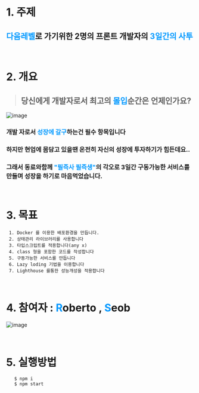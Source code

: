 # 1. 주제
## <span style="color:#09F;">다음레벨</span>로 가기위한 2명의 프론트 개발자의 <span style="color:#09F;">3일간의 사투</span>
<br/>

# 2. 개요
>## 당신에게 개발자로서 최고의 <span style="color:#09F;">몰입</span>순간은 언제인가요?
![image](https://user-images.githubusercontent.com/46067837/201710086-05195e8f-61f7-4285-902d-944084eea647.png)
### 개발 자로서 <span style="color:#09F;">성장에 갈구</span>하는건 필수 항목입니다
### 하지만 현업에 몸담고 있을땐 온전히 자신의 성장에 투자하기가 힘든데요..
### 그래서 동료와함께 <span style="color:#09F;">"필즉사 필즉생"</span>의 각오로 3일간 구동가능한 서비스를 만들며 성장을 하기로 마음먹었습니다.
<br/> 

# 3. 목표
```
 1. Docker 를 이용한 배포환경을 만듭니다.
 2. 상태관리 라이브러리를 사용합니다 
 3. 타입스크립트를 적용합니다(any x)
 4. class 형을 포함한 코드를 작성합니다 
 5. 구동가능한 서비스를 만듭니다 
 6. Lazy loding 기법을 이용합니다 
 7. Lighthouse 를통한 성능개성을 적용합니다 
```
<br/>

# 4. 참여자 : <span style="color:#09F;">R</span>oberto , <span style="color:#09F;">S</span>eob
![image](https://user-images.githubusercontent.com/46067837/202164562-c4eb8850-db49-493d-976d-ba8aacccb967.png)

<br/>

# 5. 실행방법
```
   $ npm i
   $ npm start 
```
